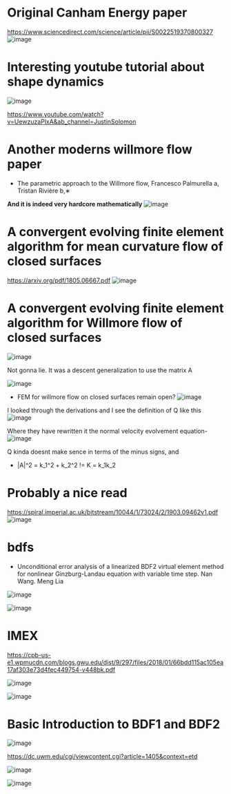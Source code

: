 # Original Canham Energy paper
https://www.sciencedirect.com/science/article/pii/S0022519370800327
![image](https://user-images.githubusercontent.com/43385748/204089456-7ed6c30e-6973-489a-9661-823dc8d1ef76.png)


# Interesting youtube tutorial about shape dynamics
![image](https://user-images.githubusercontent.com/43385748/204089520-3b6cc632-2f74-4052-9ad1-668d18d72e5f.png)

https://www.youtube.com/watch?v=UewzuzaPlxA&ab_channel=JustinSolomon


# Another moderns willmore flow paper
- The parametric approach to the Willmore flow, Francesco Palmurella a, Tristan Rivière b,∗

**And it is indeed very hardcore mathematically**
![image](https://user-images.githubusercontent.com/43385748/204089742-58bf042a-b75d-46e8-b8ce-fcbc350ff7d2.png)





# A convergent evolving finite element algorithm for mean curvature flow of closed surfaces
https://arxiv.org/pdf/1805.06667.pdf
![image](https://user-images.githubusercontent.com/43385748/204096895-bff47cc2-0aed-4213-9ae0-9a7791f1ddf1.png)


# A convergent evolving finite element algorithm for Willmore flow of closed surfaces
![image](https://user-images.githubusercontent.com/43385748/204096928-23e943ee-c5c8-4dda-8379-507555b527d6.png)

Not gonna lie. It was a descent generalization to use the matrix A

![image](https://user-images.githubusercontent.com/43385748/204098375-0a816f4d-f363-4bd5-bf68-b69e356d9d07.png)

 - FEM for willmore flow on closed surfaces remain open?
![image](https://user-images.githubusercontent.com/43385748/204101134-8cf5e2f6-2c54-4124-9d3c-48f9c458cba8.png)



I looked through the derivations and I see the definition of Q like this 
![image](https://user-images.githubusercontent.com/43385748/204104028-176d1a5f-db7a-4bfa-b5ef-270b5194ce4b.png)

Where they have rewritten it the normal velocity evolvement equation- 
![image](https://user-images.githubusercontent.com/43385748/204104065-88e4ab25-61ae-44bb-b829-1d0c222fa6d8.png)

Q kinda doesnt make sence in terms of the minus signs, and 

- |A|^2 = k_1^2 + k_2^2 != K = k_1k_2



# Probably a nice read
https://spiral.imperial.ac.uk/bitstream/10044/1/73024/2/1903.09462v1.pdf
![image](https://user-images.githubusercontent.com/43385748/204104872-1a55e367-6f55-4a34-b9a9-26fee9994c0c.png)



# bdfs
- Unconditional error analysis of a linearized BDF2 virtual element
method for nonlinear Ginzburg-Landau equation with variable time
step. Nan Wang. Meng Lia

![image](https://user-images.githubusercontent.com/43385748/204153946-24453d23-643a-468b-bc9e-567ec310f8f8.png)

![image](https://user-images.githubusercontent.com/43385748/204153925-ec9348f8-c45c-4e44-8c16-424fc9ca75f8.png)




# IMEX
https://cpb-us-e1.wpmucdn.com/blogs.gwu.edu/dist/9/297/files/2018/01/66bdd115ac105ea17af303e73d4fec449754-v448bk.pdf

![image](https://user-images.githubusercontent.com/43385748/204154116-38d9d833-c16b-4e6f-9913-18c0f43a174d.png)

![image](https://user-images.githubusercontent.com/43385748/204154093-6ef51870-cea1-4bca-bb7f-181f73a234ba.png)

# Basic Introduction to BDF1 and BDF2 

![image](https://user-images.githubusercontent.com/43385748/204161997-27e700c9-d23d-4e2a-a991-38c0e7c9f893.png)

https://dc.uwm.edu/cgi/viewcontent.cgi?article=1405&context=etd

![image](https://user-images.githubusercontent.com/43385748/204162031-7c4f807f-bc97-4f14-a251-95f032dcd9a2.png)


![image](https://user-images.githubusercontent.com/43385748/204162024-dd976f4d-5ccf-4137-8b98-5636b6237bcf.png)
